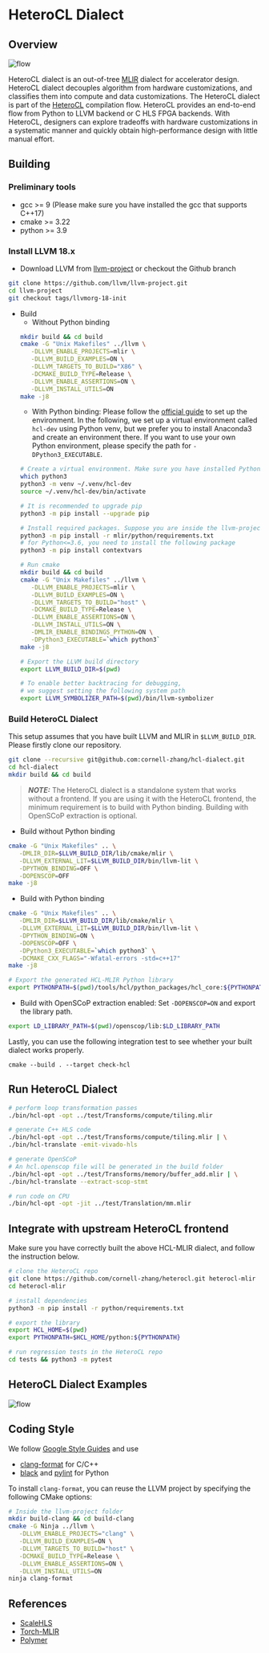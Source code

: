 <!--- Copyright HeteroCL authors. All Rights Reserved. -->
<!--- SPDX-License-Identifier: Apache-2.0  -->

# HeteroCL Dialect

## Overview

![flow](docs/dialect_overview.png)

HeteroCL dialect is an out-of-tree [MLIR](https://mlir.llvm.org/) dialect for accelerator design. HeteroCL dialect decouples algorithm from hardware customizations, and classifies them into compute and data customizations. The HeteroCL dialect is part of the [HeteroCL](https://github.com/cornell-zhang/heterocl) compilation flow. HeteroCL provides an end-to-end flow from Python to LLVM backend or C HLS FPGA backends. With HeteroCL, designers can explore tradeoffs with hardware customizations in a systematic manner and quickly obtain high-performance design with little manual effort.


## Building

### Preliminary tools
- gcc >= 9 (Please make sure you have installed the gcc that supports C++17)
- cmake >= 3.22
- python >= 3.9

### Install LLVM 18.x
- Download LLVM from [llvm-project](https://github.com/llvm/llvm-project) or checkout the Github branch
```sh
git clone https://github.com/llvm/llvm-project.git
cd llvm-project
git checkout tags/llvmorg-18-init
```

- Build
   - Without Python binding
   ```sh
   mkdir build && cd build
   cmake -G "Unix Makefiles" ../llvm \
      -DLLVM_ENABLE_PROJECTS=mlir \
      -DLLVM_BUILD_EXAMPLES=ON \
      -DLLVM_TARGETS_TO_BUILD="X86" \
      -DCMAKE_BUILD_TYPE=Release \
      -DLLVM_ENABLE_ASSERTIONS=ON \
      -DLLVM_INSTALL_UTILS=ON
   make -j8
   ```
   - With Python binding: Please follow the [official guide](https://mlir.llvm.org/docs/Bindings/Python/#generating-_dialect_namespace_ops_genpy-wrapper-modules) to set up the environment. In the following, we set up a virtual environment called `hcl-dev` using Python venv, but we prefer you to install Anaconda3 and create an environment there. If you want to use your own Python environment, please specify the path for `-DPython3_EXECUTABLE`.
   ```sh
   # Create a virtual environment. Make sure you have installed Python3.
   which python3
   python3 -m venv ~/.venv/hcl-dev
   source ~/.venv/hcl-dev/bin/activate

   # It is recommended to upgrade pip
   python3 -m pip install --upgrade pip

   # Install required packages. Suppose you are inside the llvm-project folder.
   python3 -m pip install -r mlir/python/requirements.txt
   # for Python<=3.6, you need to install the following package
   python3 -m pip install contextvars

   # Run cmake
   mkdir build && cd build
   cmake -G "Unix Makefiles" ../llvm \
      -DLLVM_ENABLE_PROJECTS=mlir \
      -DLLVM_BUILD_EXAMPLES=ON \
      -DLLVM_TARGETS_TO_BUILD="host" \
      -DCMAKE_BUILD_TYPE=Release \
      -DLLVM_ENABLE_ASSERTIONS=ON \
      -DLLVM_INSTALL_UTILS=ON \
      -DMLIR_ENABLE_BINDINGS_PYTHON=ON \
      -DPython3_EXECUTABLE=`which python3`
   make -j8

   # Export the LLVM build directory
   export LLVM_BUILD_DIR=$(pwd)

   # To enable better backtracing for debugging,
   # we suggest setting the following system path
   export LLVM_SYMBOLIZER_PATH=$(pwd)/bin/llvm-symbolizer
   ```

### Build HeteroCL Dialect
This setup assumes that you have built LLVM and MLIR in `$LLVM_BUILD_DIR`. Please firstly clone our repository.
```sh
git clone --recursive git@github.com:cornell-zhang/hcl-dialect.git
cd hcl-dialect
mkdir build && cd build
```

> **_NOTE:_**  The HeteroCL dialect is a standalone system that works without a frontend. If you are using it with the HeteroCL frontend, the minimum requirement is to build with Python binding. Building with OpenSCoP extraction is optional.

- Build without Python binding
```sh
cmake -G "Unix Makefiles" .. \
   -DMLIR_DIR=$LLVM_BUILD_DIR/lib/cmake/mlir \
   -DLLVM_EXTERNAL_LIT=$LLVM_BUILD_DIR/bin/llvm-lit \
   -DPYTHON_BINDING=OFF \
   -DOPENSCOP=OFF
make -j8
```

- Build with Python binding
```sh
cmake -G "Unix Makefiles" .. \
   -DMLIR_DIR=$LLVM_BUILD_DIR/lib/cmake/mlir \
   -DLLVM_EXTERNAL_LIT=$LLVM_BUILD_DIR/bin/llvm-lit \
   -DPYTHON_BINDING=ON \
   -DOPENSCOP=OFF \
   -DPython3_EXECUTABLE=`which python3` \
   -DCMAKE_CXX_FLAGS="-Wfatal-errors -std=c++17"
make -j8

# Export the generated HCL-MLIR Python library
export PYTHONPATH=$(pwd)/tools/hcl/python_packages/hcl_core:${PYTHONPATH}
```

- Build with OpenSCoP extraction enabled: Set `-DOPENSCOP=ON` and export the library path.
```sh
export LD_LIBRARY_PATH=$(pwd)/openscop/lib:$LD_LIBRARY_PATH
```


Lastly, you can use the following integration test to see whether your built dialect works properly.
```
cmake --build . --target check-hcl
```


## Run HeteroCL Dialect
```sh
# perform loop transformation passes
./bin/hcl-opt -opt ../test/Transforms/compute/tiling.mlir

# generate C++ HLS code
./bin/hcl-opt -opt ../test/Transforms/compute/tiling.mlir | \
./bin/hcl-translate -emit-vivado-hls

# generate OpenSCoP
# An hcl.openscop file will be generated in the build folder
./bin/hcl-opt -opt ../test/Transforms/memory/buffer_add.mlir | \
./bin/hcl-translate --extract-scop-stmt

# run code on CPU
./bin/hcl-opt -opt -jit ../test/Translation/mm.mlir
```


## Integrate with upstream HeteroCL frontend
Make sure you have correctly built the above HCL-MLIR dialect, and follow the instruction below.

```sh
# clone the HeteroCL repo
git clone https://github.com/cornell-zhang/heterocl.git heterocl-mlir
cd heterocl-mlir

# install dependencies
python3 -m pip install -r python/requirements.txt

# export the library
export HCL_HOME=$(pwd)
export PYTHONPATH=$HCL_HOME/python:${PYTHONPATH}

# run regression tests in the HeteroCL repo
cd tests && python3 -m pytest
```

## HeteroCL Dialect Examples

![flow](docs/dialect_examples.png)


## Coding Style

We follow [Google Style Guides](https://google.github.io/styleguide/) and use
* [clang-format](https://clang.llvm.org/docs/ClangFormat.html) for C/C++
* [black](https://github.com/psf/black) and [pylint](https://pylint.org/) for Python

To install `clang-format`, you can reuse the LLVM project by specifying the following CMake options:

```sh
# Inside the llvm-project folder
mkdir build-clang && cd build-clang
cmake -G Ninja ../llvm \
   -DLLVM_ENABLE_PROJECTS="clang" \
   -DLLVM_BUILD_EXAMPLES=ON \
   -DLLVM_TARGETS_TO_BUILD="host" \
   -DCMAKE_BUILD_TYPE=Release \
   -DLLVM_ENABLE_ASSERTIONS=ON \
   -DLLVM_INSTALL_UTILS=ON
ninja clang-format
```

## References
* [ScaleHLS](https://github.com/hanchenye/scalehls)
* [Torch-MLIR](https://github.com/llvm/torch-mlir)
* [Polymer](https://github.com/kumasento/polymer)
